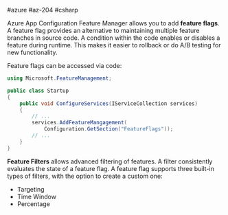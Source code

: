#azure #az-204 #csharp 

Azure App Configuration Feature Manager allows you to add **feature flags**.
A feature flag provides an alternative to maintaining multiple feature branches in source code.
A condition within the code enables or disables a feature during runtime.
This makes it easier to rollback or do A/B testing for new functionality.

Feature flags can be accessed via code:
```cs
using Microsoft.FeatureManagement;

public class Startup
{
	public void ConfigureServices(IServiceCollection services)
	{
		// ...
		services.AddFeatureMangagement(
			Configuration.GetSection("FeatureFlags"));
		// ...
	}
}
```

**Feature Filters** allows advanced filtering of features.
A filter consistently evaluates the state of a feature flag.
A feature flag supports three built-in types of filters, with the option to create a custom one:
- Targeting
- Time Window
- Percentage